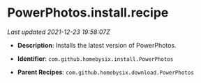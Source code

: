 # PowerPhotos.install.recipe

_Last updated 2021-12-23 19:58:07Z_

- **Description**: Installs the latest version of PowerPhotos.

- **Identifier**: `com.github.homebysix.install.PowerPhotos`

- **Parent Recipes**: `com.github.homebysix.download.PowerPhotos`